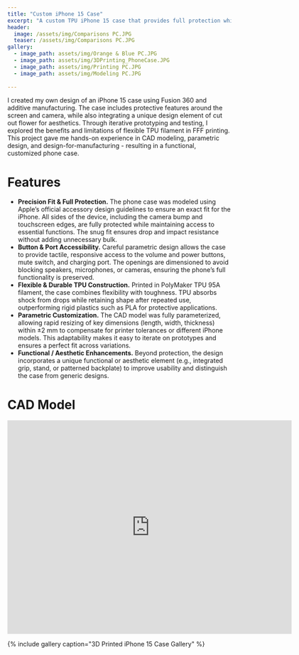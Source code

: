 ```yaml
---
title: "Custom iPhone 15 Case"
excerpt: "A custom TPU iPhone 15 case that provides full protection while maintaining accessability to all buttons, cameras, and ports."
header:
  image: /assets/img/Comparisons PC.JPG
  teaser: /assets/img/Comparisons PC.JPG
gallery:
  - image_path: assets/img/Orange & Blue PC.JPG
  - image_path: assets/img/3DPrinting_PhoneCase.JPG
  - image_path: assets/img/Printing PC.JPG
  - image_path: assets/img/Modeling PC.JPG
  
---
```


I created my own design of an iPhone 15 case using Fusion 360 and additive manufacturing. The case includes protective features around the screen and camera, while also integrating a unique design element of cut out flower for aesthetics. Through iterative prototyping and testing, I explored the benefits and limitations of flexible TPU filament in FFF printing. This project gave me hands-on experience in CAD modeling, parametric design, and design-for-manufacturing - resulting in a functional, customized phone case. 

# Features

* **Precision Fit & Full Protection.** The phone case was modeled using Apple’s official accessory design guidelines to ensure an exact fit for the iPhone. All sides of the device, including the camera bump and touchscreen edges, are fully protected while maintaining access to essential functions. The snug fit ensures drop and impact resistance without adding unnecessary bulk.
* **Button & Port Accessibility.** Careful parametric design allows the case to provide tactile, responsive access to the volume and power buttons, mute switch, and charging port. The openings are dimensioned to avoid blocking speakers, microphones, or cameras, ensuring the phone’s full functionality is preserved.
* **Flexible & Durable TPU Construction.** Printed in PolyMaker TPU 95A filament, the case combines flexibility with toughness. TPU absorbs shock from drops while retaining shape after repeated use, outperforming rigid plastics such as PLA for protective applications.
* **Parametric Customization.** The CAD model was fully parameterized, allowing rapid resizing of key dimensions (length, width, thickness) within ±2 mm to compensate for printer tolerances or different iPhone models. This adaptability makes it easy to iterate on prototypes and ensures a perfect fit across variations.
* **Functional / Aesthetic Enhancements.** Beyond protection, the design incorporates a unique functional or aesthetic element (e.g., integrated grip, stand, or patterned backplate) to improve usability and distinguish the case from generic designs.

# CAD Model
<iframe src="https://vanderbilt643.autodesk360.com/shares/public/SH286ddQT78850c0d8a4d7bf6289862090a7?mode=embed" width="640" height="480" allowfullscreen="true" webkitallowfullscreen="true" mozallowfullscreen="true"  frameborder="0"></iframe>

{% include gallery caption="3D Printed iPhone 15 Case Gallery" %}
